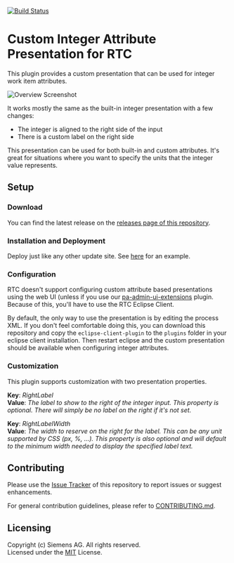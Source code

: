 [![Build Status](https://travis-ci.org/jazz-community/label-integer-presentation.svg?branch=master)](https://travis-ci.org/jazz-community/label-integer-presentation)

# Custom Integer Attribute Presentation for RTC
This plugin provides a custom presentation that can be used for integer work item attributes.

![Overview Screenshot](https://github.com/jazz-community/label-integer-presentation/blob/master/documentation/label-integer-presentation.png)

It works mostly the same as the built-in integer presentation with a few changes:
- The integer is aligned to the right side of the input
- There is a custom label on the right side

This presentation can be used for both built-in and custom attributes. It's great for situations where you want to specify the units that the integer value represents.

## Setup

### Download
You can find the latest release on the [releases page of this repository](https://github.com/jazz-community/label-integer-presentation/releases).

### Installation and Deployment
Deploy just like any other update site. See [here](https://github.com/jazz-community/rtc-email-workitem-action#installation) for an example.

### Configuration
RTC doesn't support configuring custom attribute based presentations using the web UI (unless if you use our [pa-admin-ui-extensions](https://github.com/jazz-community/pa-admin-ui-extensions) plugin. Because of this, you'll have to use the RTC Eclipse Client.

By default, the only way to use the presentation is by editing the process XML. If you don't feel comfortable doing this, you can download this repository and copy the `eclipse-client-plugin` to the `plugins` folder in your eclipse client installation. Then restart eclipse and the custom presentation should be available when configuring integer attributes.

### Customization
This plugin supports customization with two presentation properties.

**Key**: *RightLabel*  
**Value**: *The label to show to the right of the integer input. This property is optional. There will simply be no label on the right if it's not set.*

**Key**: *RightLabelWidth*  
**Value**: *The width to reserve on the right for the label. This can be any unit supported by CSS (px, %, ...). This property is also optional and will default to the minimum width needed to display the specified label text.*

## Contributing
Please use the [Issue Tracker](https://github.com/jazz-community/label-integer-presentation/issues) of this repository to report issues or suggest enhancements.

For general contribution guidelines, please refer to [CONTRIBUTING.md](https://github.com/jazz-community/welcome/blob/master/CONTRIBUTING.md).

## Licensing
Copyright (c) Siemens AG. All rights reserved.  
Licensed under the [MIT](https://github.com/jazz-community/label-integer-presentation/blob/master/LICENSE) License.
